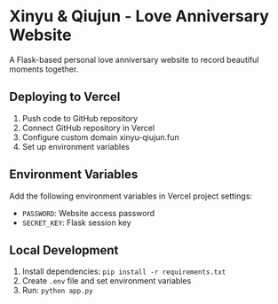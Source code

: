 # Xinyu & Qiujun - Love Anniversary Website

A Flask-based personal love anniversary website to record beautiful moments together.

## Deploying to Vercel

1. Push code to GitHub repository
2. Connect GitHub repository in Vercel
3. Configure custom domain xinyu-qiujun.fun
4. Set up environment variables

## Environment Variables

Add the following environment variables in Vercel project settings:

- `PASSWORD`: Website access password
- `SECRET_KEY`: Flask session key

## Local Development

1. Install dependencies: `pip install -r requirements.txt`
2. Create `.env` file and set environment variables
3. Run: `python app.py`
